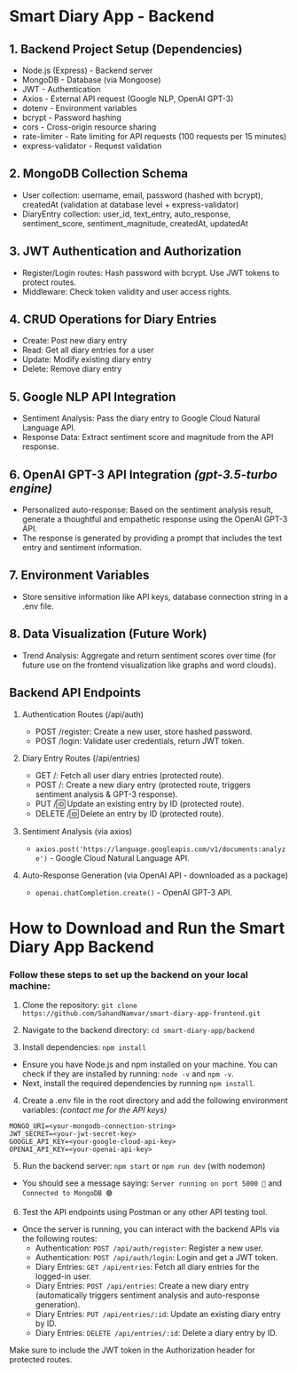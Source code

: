 # Smart Diary App - Backend

## 1. Backend Project Setup (Dependencies)

- Node.js (Express) - Backend server
- MongoDB - Database (via Mongoose)
- JWT - Authentication
- Axios - External API request (Google NLP, OpenAI GPT-3)
- dotenv - Environment variables
- bcrypt - Password hashing
- cors - Cross-origin resource sharing
- rate-limiter - Rate limiting for API requests (100 requests per 15 minutes)
- express-validator - Request validation

## 2. MongoDB Collection Schema

- User collection: username, email, password (hashed with bcrypt), createdAt (validation at database level + express-validator)
- DiaryEntry collection: user_id, text_entry, auto_response, sentiment_score, sentiment_magnitude, createdAt, updatedAt

## 3. JWT Authentication and Authorization

- Register/Login routes: Hash password with bcrypt. Use JWT tokens to protect routes.
- Middleware: Check token validity and user access rights.

## 4. CRUD Operations for Diary Entries

- Create: Post new diary entry
- Read: Get all diary entries for a user
- Update: Modify existing diary entry
- Delete: Remove diary entry

## 5. Google NLP API Integration

- Sentiment Analysis: Pass the diary entry to Google Cloud Natural Language API.
- Response Data: Extract sentiment score and magnitude from the API response.

## 6. OpenAI GPT-3 API Integration _(gpt-3.5-turbo engine)_

- Personalized auto-response: Based on the sentiment analysis result, generate a thoughtful and empathetic response using the OpenAI GPT-3 API.
- The response is generated by providing a prompt that includes the text entry and sentiment information.

## 7. Environment Variables

- Store sensitive information like API keys, database connection string in a .env file.

## 8. Data Visualization (Future Work)

- Trend Analysis: Aggregate and return sentiment scores over time (for future use on the frontend visualization like graphs and word clouds).

## Backend API Endpoints

1. Authentication Routes (/api/auth)

   - POST /register: Create a new user, store hashed password.
   - POST /login: Validate user credentials, return JWT token.

2. Diary Entry Routes (/api/entries)

   - GET /: Fetch all user diary entries (protected route).
   - POST /: Create a new diary entry (protected route, triggers sentiment analysis & GPT-3 response).
   - PUT /:id: Update an existing entry by ID (protected route).
   - DELETE /:id: Delete an entry by ID (protected route).

3. Sentiment Analysis (via axios)

   - `axios.post('https://language.googleapis.com/v1/documents:analyze')` - Google Cloud Natural Language API.

4. Auto-Response Generation (via OpenAI API - downloaded as a package)
   - `openai.chatCompletion.create()` - OpenAI GPT-3 API.

# How to Download and Run the Smart Diary App Backend

### Follow these steps to set up the backend on your local machine:

1. Clone the repository: `git clone https://github.com/SahandNamvar/smart-diary-app-frontend.git`

2. Navigate to the backend directory: `cd smart-diary-app/backend`

3. Install dependencies: `npm install`

- Ensure you have Node.js and npm installed on your machine. You can check if they are installed by running: `node -v` and `npm -v`.
- Next, install the required dependencies by running `npm install`.

4. Create a .env file in the root directory and add the following environment variables: _(contact me for the API keys)_

```
MONGO_URI=<your-mongodb-connection-string>
JWT_SECRET=<your-jwt-secret-key>
GOOGLE_API_KEY=<your-google-cloud-api-key>
OPENAI_API_KEY=<your-openai-api-key>
```

5. Run the backend server: `npm start` or `npm run dev` (with nodemon)

- You should see a message saying: `Server running on port 5000 🚀` and `Connected to MongoDB 🟢`

6. Test the API endpoints using Postman or any other API testing tool.

- Once the server is running, you can interact with the backend APIs via the following routes:
  - Authentication: `POST /api/auth/register`: Register a new user.
  - Authentication: `POST /api/auth/login`: Login and get a JWT token.
  - Diary Entries: `GET /api/entries`: Fetch all diary entries for the logged-in user.
  - Diary Entries: `POST /api/entries`: Create a new diary entry (automatically triggers sentiment analysis and auto-response generation).
  - Diary Entries: `PUT /api/entries/:id`: Update an existing diary entry by ID.
  - Diary Entries: `DELETE /api/entries/:id`: Delete a diary entry by ID.

Make sure to include the JWT token in the Authorization header for protected routes.
